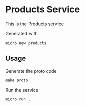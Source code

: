# Products Service

This is the Products service

Generated with

```
micro new products
```

## Usage

Generate the proto code

```
make proto
```

Run the service

```
micro run .
```